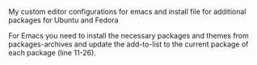 My custom editor configurations for emacs and install file for additional packages for Ubuntu and Fedora

For Emacs you need to install the necessary packages and themes from packages-archives and update the add-to-list to the current package of each package (line 11-26).
